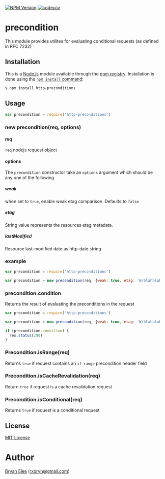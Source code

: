 [![NPM Version][npm-image]][npm-url]
[![codecov](https://codecov.io/gh/rxbryan/precondition/branch/main/graph/badge.svg?token=WD6A9MW66U)](https://codecov.io/gh/rxbryan/precondition)

# precondition

This module provides utilites for evaluating conditional requests (as defined in RFC 7232)

## Installation

This is a [Node.js](https://nodejs.org/en/) module available through the
[npm registry](https://www.npmjs.com/). Installation is done using the
[`npm install` command](https://docs.npmjs.com/getting-started/installing-npm-packages-locally):

```sh
$ npm install http-preconditions
```
## Usage

```js
var precondition = require('http-preconditions')
```
### new precondition(req, options)

#### req

`req` nodejs request object

#### options

The `precondition` constructor take an `options` argument which should be any one
of the following

##### weak
when set to `true`, enable weak etag comparison. Defaults to `false`

##### etag

String value represents the resources etag metadata.

##### lastModified

Resource last-modified date as http-date string

### example

```js
var precondition = require('http-preconditions')

var precondition = new precondition(req, {weak: true, etag: 'W/blahblahblah'})
```
### precondition.condition
Returns the result of evaluating the preconditions in the request

```js
var precondition = require('http-preconditions')

var precondition = new precondition(req, {weak: true, etag: 'W/blahblahblah'})

if (precondition.condition) {
  res.status(200)
}
```
### Precondition.isRange(req)

Returns `true` if request contains an `if-range` precondition header field

### Precondition.isCacheRevalidation(req)

Return `true` if request is a cache revalidation request

### Precondition.isConditional(req)

Returns `true` if request is a conditional request


## License

[MIT License](http://www.opensource.org/licenses/mit-license.php)

# Author

[Bryan Elee](https://github.com/rxbryan) ([rxbryn@gmail.com](mailto:rxbryn@gmail.com))

[npm-url]: https://www.npmjs.com/package/http-preconditions
[npm-image]: https://img.shields.io/badge/npm-v6.14-blue
[http-date-image]: https://img.shields.io/badge/http-preconditions-v1.0.0-success